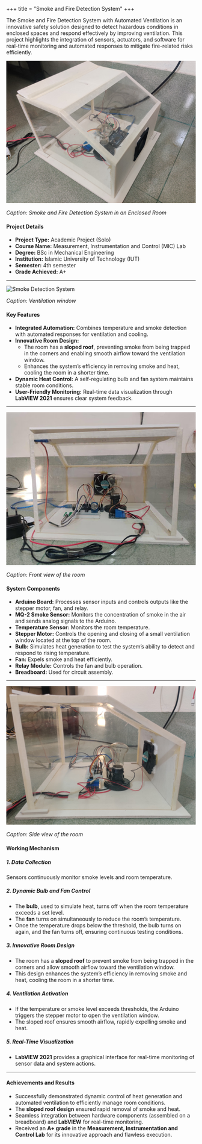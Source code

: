 +++
title = "Smoke and Fire Detection System"
+++

The Smoke and Fire Detection System with Automated Ventilation is an innovative safety solution designed to detect hazardous conditions in enclosed spaces and respond effectively by improving ventilation. This project highlights the integration of sensors, actuators, and software for real-time monitoring and automated responses to mitigate fire-related risks efficiently.

<!--more-->

![Smoke Detection System](/images/smoke_detection_3.jpg)

*Caption: Smoke and Fire Detection System in an Enclosed Room*

#### Project Details
- **Project Type:** Academic Project (Solo)
- **Course Name:** Measurement, Instrumentation and Control (MIC) Lab
- **Degree:** BSc in Mechanical Engineering
- **Institution:** Islamic University of Technology (IUT)
- **Semester:** 4th semester
- **Grade Achieved:** A+

---
![Smoke Detection System](/images/smoke_detection_2.jpg)

*Caption: Ventilation window*

#### Key Features

- **Integrated Automation:** Combines temperature and smoke detection with automated responses for ventilation and cooling.
- **Innovative Room Design:**
  - The room has a **sloped roof**, preventing smoke from being trapped in the corners and enabling smooth airflow toward the ventilation window.
  - Enhances the system’s efficiency in removing smoke and heat, cooling the room in a shorter time.
- **Dynamic Heat Control:** A self-regulating bulb and fan system maintains stable room conditions.
- **User-Friendly Monitoring:** Real-time data visualization through **LabVIEW 2021** ensures clear system feedback.

---
![Smoke Detection System](/images/smoke_detection_1.jpg)

*Caption: Front view of the room*

#### System Components

- **Arduino Board:** Processes sensor inputs and controls outputs like the stepper motor, fan, and relay.
- **MQ-2 Smoke Sensor:** Monitors the concentration of smoke in the air and sends analog signals to the Arduino.
- **Temperature Sensor:** Monitors the room temperature.
- **Stepper Motor:** Controls the opening and closing of a small ventilation window located at the top of the room.
- **Bulb:** Simulates heat generation to test the system’s ability to detect and respond to rising temperature.
- **Fan:** Expels smoke and heat efficiently.
- **Relay Module:** Controls the fan and bulb operation.
- **Breadboard:** Used for circuit assembly.

---

![Smoke Detection System](/images/smoke_detection_4.jpg)

*Caption: Side view of the room*

#### Working Mechanism

##### 1. Data Collection
Sensors continuously monitor smoke levels and room temperature.

##### 2. Dynamic Bulb and Fan Control
- The **bulb**, used to simulate heat, turns off when the room temperature exceeds a set level.
- The **fan** turns on simultaneously to reduce the room’s temperature.
- Once the temperature drops below the threshold, the bulb turns on again, and the fan turns off, ensuring continuous testing conditions.

##### 3. Innovative Room Design
- The room has a **sloped roof** to prevent smoke from being trapped in the corners and allow smooth airflow toward the ventilation window.
- This design enhances the system’s efficiency in removing smoke and heat, cooling the room in a shorter time.

##### 4. Ventilation Activation
- If the temperature or smoke level exceeds thresholds, the Arduino triggers the stepper motor to open the ventilation window.
- The sloped roof ensures smooth airflow, rapidly expelling smoke and heat.

##### 5. Real-Time Visualization
- **LabVIEW 2021** provides a graphical interface for real-time monitoring of sensor data and system actions.

---

#### Achievements and Results

- Successfully demonstrated dynamic control of heat generation and automated ventilation to efficiently manage room conditions.
- The **sloped roof design** ensured rapid removal of smoke and heat.
- Seamless integration between hardware components (assembled on a breadboard) and **LabVIEW** for real-time monitoring.
- Received an **A+ grade** in the **Measurement, Instrumentation and Control Lab** for its innovative approach and flawless execution.
